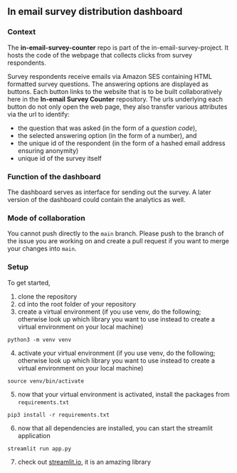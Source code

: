 ## In email survey distribution dashboard

### Context

The **in-email-survey-counter** repo is part of the in-email-survey-project. It hosts the code of the webpage that collects clicks from survey respondents.

Survey respondents receive emails via Amazon SES containing HTML formatted survey questions. The answering options are displayed as buttons. Each button links to the website that is to be built collaboratively here in the **In-email Survey Counter** repository. The urls underlying each button do not only open the web page, they also transfer various attributes via the url to identify:
- the question that was asked (in the form of a *question code*),
- the selected answering option (in the form of a number), and
- the unique id of the respondent (in the form of a hashed email address ensuring anonymity)
- unique id of the survey itself

### Function of the dashboard

The dashboard serves as interface for sending out the survey. A later version of the dashboard could contain the analytics as well.

### Mode of collaboration

You cannot push directly to the `main` branch. Please push to the branch of the issue you are working on and create a pull request if you want to merge your changes into `main`.

### Setup

To get started, 

1. clone the repository
2. cd into the root folder of your repository
3. create a virtual environment (if you use venv, do the following; otherwise look up which library you want to use instead to create a virtual environment on your local machine)

```
python3 -m venv venv
```

4. activate your virtual environment (if you use venv, do the following; otherwise look up which library you want to use instead to create a virtual environment on your local machine)

```
source venv/bin/activate
```

5. now that your virtual environment is activated, install the packages from `requirements.txt`

```
pip3 install -r requirements.txt
```

6. now that all dependencies are installed, you can start the streamlit application

```
streamlit run app.py
```

7. check out [streamlit.io](https://streamlit.io/), it is an amazing library